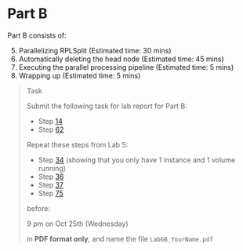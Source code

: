 # Part B

Part B consists of:

<ol start="5">
  <li> Parallelizing RPLSplit (Estimated time: 30 mins)
  <li> Automatically deleting the head node (Estimated time: 45 mins)
  <li> Executing the parallel processing pipeline (Estimated time: 5 mins)
  <li> Wrapping up (Estimated time: 5 mins)
</ol>

> <p class="task"> Task
>
> Submit the following task for lab report for Part B: 
> - Step [14](5.md#14)
> - Step [62](8.md#62)
>
> Repeat these steps from Lab 5:
> - Step [34](https://ee3801.github.io/Lab5/part-a/5.html#34) (showing that you only have 1 instance and 1 volume running)
> - Step [36](https://ee3801.github.io/Lab5/part-a/5.html#36)
> - Step [37](https://ee3801.github.io/Lab5/part-a/5.html#37)
> - Step [75](https://ee3801.github.io/Lab5/part-b/11.html#75)
> 
> before:
>
> <p class="warn"> 9 pm on Oct 25th (Wednesday)
>
> in **PDF format only**, and name the file `Lab6B_YourName.pdf`

